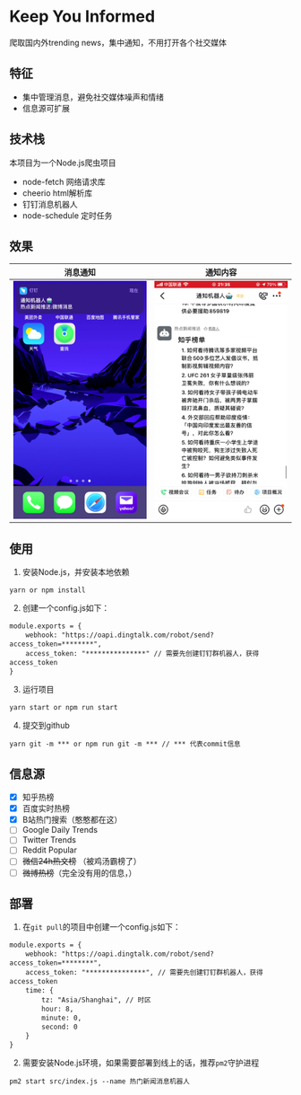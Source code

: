 # Keep You Informed
爬取国内外trending news，集中通知，不用打开各个社交媒体

## 特征
- 集中管理消息，避免社交媒体噪声和情绪
- 信息源可扩展

## 技术栈
本项目为一个Node.js爬虫项目
- node-fetch 网络请求库
- cheerio html解析库
- 钉钉消息机器人
- node-schedule 定时任务

## 效果
| 消息通知                           | 通知内容                           |
| ---------------------------------- | ---------------------------------- |
| ![消息通知](./images/消息通知.png) | ![通知内容](./images/消息内容.png) |

## 使用
1. 安装Node.js，并安装本地依赖
```
yarn or npm install
```
2. 创建一个config.js如下：
```
module.exports = {
    webhook: "https://oapi.dingtalk.com/robot/send?access_token=********",
    access_token: "***************" // 需要先创建钉钉群机器人，获得access_token
}
```
3. 运行项目
```
yarn start or npm run start
```
4. 提交到github
```
yarn git -m *** or npm run git -m *** // *** 代表commit信息
```

## 信息源
- [x] 知乎热榜
- [x] 百度实时热榜
- [x] B站热门搜索（憨憨都在这）
- [ ] Google Daily Trends
- [ ] Twitter Trends
- [ ] Reddit Popular
- [ ] ~~微信24h热文榜~~ （被鸡汤霸榜了）
- [ ] ~~微博热榜~~（完全没有用的信息，）

## 部署
1. 在`git pull`的项目中创建一个config.js如下：
```
module.exports = {
    webhook: "https://oapi.dingtalk.com/robot/send?access_token=********",
    access_token: "***************", // 需要先创建钉钉群机器人，获得access_token
    time: {
        tz: "Asia/Shanghai", // 时区
        hour: 8,
        minute: 0,
        second: 0
    }
}
```

2. 需要安装Node.js环境，如果需要部署到线上的话，推荐`pm2`守护进程
```
pm2 start src/index.js --name 热门新闻消息机器人
```
